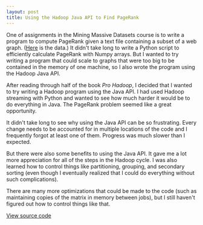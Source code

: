 ```yaml
---
layout: post
title: Using the Hadoop Java API to Find PageRank
---
```

One of assignments in the Mining Massive Datasets course is to write a program to compute PageRank given a text file containing a subset of a web graph. ([Here](http://snap.stanford.edu/data/web-Google.txt.gz) is the data.) It didn't take long to write a Python script to efficiently calculate PageRank with Numpy arrays. But I wanted to try writing a program that could scale to graphs that were too big to be contained in the memory of one machine, so I also wrote the program using the Hadoop Java API.

After reading through half of the book *Pro Hadoop*, I decided that I wanted to try writing a Hadoop program using the Java API. I had used Hadoop streaming with Python and wanted to see how much harder it would be to do everything in Java. The PageRank problem seemed like a great opportunity.

It didn't take long to see why using the Java API can be so frustrating. Every change needs to be accounted for in multiple locations of the code and I frequently forgot at least one of them. Progress was much slower than I expected. 

But there were also some benefits to using the Java API. It gave me a lot more appreciation for all of the steps in the Hadoop cycle. I was also learned how to control things like partitioning, grouping, and secondary sorting (even though I eventually realized that I could do everything without such complications).

There are many more optimizations that could be made to the code (such as maintaining copies of the matrix in memory between jobs), but I still haven't figured out how to control things like that.

[View source code](https://github.com/mikeyrichardson/hadoop_page_rank)

 